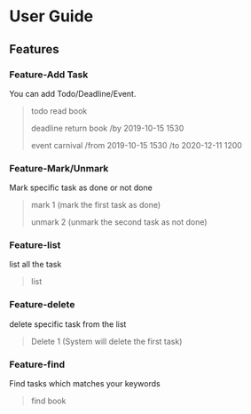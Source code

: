 # User Guide

## Features

### Feature-Add Task

You can add Todo/Deadline/Event.

> todo read book 
> 
> deadline return book /by 2019-10-15 1530
> 
> event carnival /from 2019-10-15 1530 /to 2020-12-11 1200

### Feature-Mark/Unmark

Mark specific task as done or not done

> mark 1 (mark the first task as done)
> 
> unmark 2 (unmark the second task as not done)
> 
### Feature-list

list all the task

> list

### Feature-delete

delete specific task from the list

>Delete 1 (System will delete the first task)

### Feature-find

Find tasks which matches your keywords

>find book


